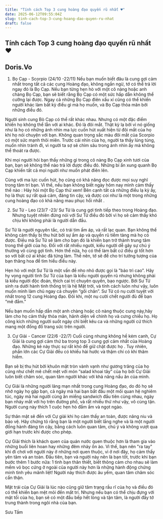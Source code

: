 ```yaml
---
title: "Tính cách Top 3 cung hoàng đạo quyến rũ nhất ♥"
date: 2025-06-12T09:55:04Z
slug: tinh-cach-top-3-cung-hoang-dao-quyen-ru-nhat
draft: false
---
```


## Tính cách Top 3 cung hoàng đạo quyến rũ nhất ♥

## Doris.Vo

1. Bọ Cạp - Scorpio (24/10 -22/11)
​Nếu bạn muốn biết đâu là cung gợi cảm nhất trong tất cả các cung Hoàng đạo, không ngần ngừ, tớ có thể trả lời ngay đó là Bọ Cạp. Nếu bạn từng hẹn hò với một cô nàng hoặc anh chàng Bọ Cạp, bạn sẽ biết rằng Bọ Cạp có một sức hấp dẫn không thể cưỡng lại được. Ngay cả những Bọ Cạp điên xấu xí cũng có thể khiến người khác làm bất kỳ điều gì mà họ muốn, và Bọ Cạp thỏa mãn bởi những điều đó.

Người sinh cung Bò Cạp có thể rất khác nhau. Nhưng có một đặc điểm khiến họ không thể lẫn với ai khác. Đó là đôi mắt. Thật kỳ lạ bởi vì nó giống như là họ có những ánh nhìn ma lực cuốn hút xuất hiện từ đôi mắt của họ khi họ nói chuyện với bạn. Không quan trọng sắc màu đôi mắt của Scorpio có một sức mạnh thôi miên. Trước cái nhìn của họ, người ta thấy lúng túng, muốn nhìn tránh đi, vì người ta sợ sẽ chìm sâu trong ánh nhìn ấy mà không thể thoát ra được. 

Khi mọi người hỏi bạn thấy những gì trong cô nàng Bọ Cạp xinh tươi của bạn, bạn sẽ không thể nào trả lời được điều đó. Những bí ẩn xung quanh Bọ Cạp khiến tất cả mọi người như muốn phát điên lên. 

Cùng với ma lực cuốn hút, họ cũng có khả năng đọc được mọi suy nghĩ trong tâm trí bạn. Vì thế, nếu bạn không biết ngày hôm nay mình cảm thấy thế nào : Hãy hỏi một Bọ Cạp thử xem! Bên cạnh tất cả những điều lạ kỳ ấy, họ là thực sự rất quả cảm, đáng tin cậy, và được coi như là một trong những cung hoàng đạo có khả năng mau phục hồi nhất . 

2. Sư Tử - Leo (23/7 -23/
​Sư Tử là cung gợi tình tiếp theo trong Hoàng đạo. Nhưng tuyệt nhiên đừng nói với Sư Tử điều đó bởi vì họ sẽ cảm thấy khó chịu khi không phải là người dẫn đầu. 

Sư Tử là người nguyên tắc, có trái tim ấm áp, và rất lạc quan. Bạn không thể không cảm thấy bị thu hút bởi sự ấm áp và quyến rũ tiềm tàng mà họ có được. Điều mà Sư Tử sẽ làm cho bạn đó là khiến bạn trở thành trung tâm trong thế giới của họ. Đối với rất nhiều người, kiểu người dễ gây sự chú ý thường vô cùng gợi tình. Hơn thế nữa, họ có thể làm bất cứ điều gì tốt hơn so với bất cứ ai khác đã từng làm. Thế nên, tớ sẽ để cho trí tưởng tượng của bạn thăng hoa để tìm hiểu điều này. 

Hẹn hò với một Sư Tử là một vấn đề nho nhỏ được gọi là "bảo trì cao". Hãy hy vọng người tình Sư Tử của bạn là kiểu người quyến rũ nhưng không phải là kiểu người độc đoán, thích cai trị chuyên quyền, bạo ngược. Bởi Sư Tử sinh ra dưới hành tinh thống trị là hệ Mặt trời, và tính cách luôn như vậy, luôn muốn mình làm chủ ngay cả chuyện “gối chăn”. Sư Tử có nụ cười tuyệt vời nhất trong 12 cung Hoàng đạo. Đôi khi, một nụ cười chết người đủ để bạn “mê đắm.”

Nếu bạn muốn hấp dẫn một anh chàng hoặc cô nàng thuộc cung này,hãy làm cho họ cảm thấy thỏa mãn, hãnh diện về chính họ và cưng chiều họ. Họ công kích những người suốt ngày chỉ biết kêu ca và những người cứ thích mang một đống đồ trang sức trên người. 

3. Cự Giải - Cancer (22/6 -22/7)
​Cuối cùng nhưng không hề kém canh, Cự Giải là cung gợi cảm thứ ba trong top 3 cung gợi cảm nhất của Hoàng đạo. Những kẻ này thực sự rất khó để giữ chặt được họ . Tuy nhiên, phần lớn các Cự Giải đều có khiếu hài hước và thậm chí có khi thâm hiểm. 

Bạn sẽ bị thu hút bởi khuôn mặt tròn vành vạnh như gương trăng của họ cũng như chết mê chết mệt với món “salad khoai tây” của họ bởi Cự Giải luôn biết chăm sóc, quan tâm người khác với khả năng nấu ăn của mình. 

Cự Giải là những người lãng mạn nhất trong cung Hoàng đạo, do đó họ sẽ nhớ ngày họ gặp bạn, cả ngày mà hai bạn bắt đầu một mối quan hệ nghiêm túc, ngày mà hai người cùng ăn miếng sandwich đầu tiên cùng nhau, ngày bạn nháy mắt với họ trên đường phố, và rất nhiều thứ như vậy, vô cùng tận. Người cung này thích 1 cuộc hẹn hò đầm ấm và ngọt ngào.

Sự thân mật sẽ đến với Cự giải khi họ cảm thấy an toàn, được nâng niu và bảo vệ. Hãy chứng tỏ rằng bạn là một người biết lắng nghe và là một người đồng hành đáng tin cậy, bằng cách luôn quan tâm, chú ý và không vượt qua giới hạn trước khi được cho phép. 

Cự Giải thích là khách quen của quán nước quen thuộc hơn là tham gia vào những buổi liên hoan hay những đêm nhảy ồn ào. Vì thế, bạn nên "ra tay" khi đi chơi với người này ở những nơi quen thuộc, vì ở nơi đây, họ cảm thấy yên tâm và an toàn. Đầu tiên, bạn và người này nên là bạn tốt, trước khi bạn bước thêm 1 bước nữa: 1 tình bạn thân thiết, biết thông cảm cho nhau sẽ làm mềm vỏ bọc cứng ở ngoài của người này hơn là những hành động chứng minh tình yêu mãnh liệt! Người này thích được âu yếm, quan tâm chăm sóc cẩn thận.

Mặt trái của Cự Giải là lúc nào cũng giữ tâm trạng rầu rĩ của họ và điều đó có thể khiến bạn mệt mỏi đến mất trí. Nhưng nếu bạn có thể chịu đựng với mặt tối của họ, bạn sẽ có một đầu bếp hết lòng và tận tâm, là người đầy tớ trung thành trong ngôi nhà của bạn.

Sưu Tầm​